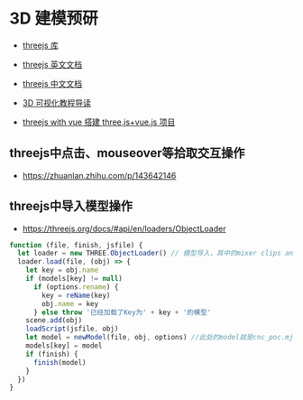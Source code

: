 # 3D 建模预研

- [threejs 库](https://threejs.org/)

- [threejs 英文文档](https://threejs.org/docs/index.html#manual/en/introduction/Creating-a-scene)

- [threejs 中文文档](http://www.yanhuangxueyuan.com/threejs/docs/index.html#manual/zh/introduction/Creating-a-scene)

- [3D 可视化教程导读](https://www.scaugreen.cn/posts/30679/)

- [threejs with vue 搭建 three.js+vue.js 项目](https://github.com/mfnn/Three.js/blob/master/src/components/threeMap/threeMap.vue)

## threejs中点击、mouseover等拾取交互操作

- https://zhuanlan.zhihu.com/p/143642146

## threejs中导入模型操作

- https://threejs.org/docs/#api/en/loaders/ObjectLoader

```js
function (file, finish, jsfile) {
  let loader = new THREE.ObjectLoader() // 模型导入，其中的mixer clips animations均可用
  loader.load(file, (obj) => {
    let key = obj.name
    if (models[key] != null)
      if (options.rename) {
        key = reName(key)
        obj.name = key
      } else throw '已经加载了Key为' + key + '的模型'
    scene.add(obj)
    loadScript(jsfile, obj)
    let model = newModel(file, obj, options) //此处的model就是cnc_poc.mjs中的model
    models[key] = model
    if (finish) {
      finish(model)
    }
  })
}
```
